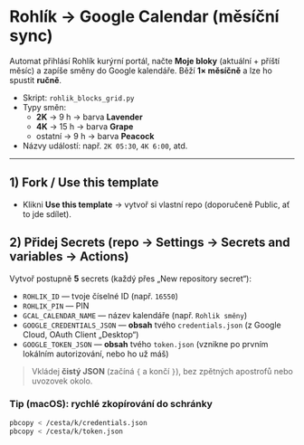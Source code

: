 # Rohlík → Google Calendar (měsíční sync)

Automat přihlásí Rohlík kurýrní portál, načte **Moje bloky** (aktuální + příští měsíc)
a zapíše směny do Google kalendáře. Běží **1× měsíčně** a lze ho spustit **ručně**.

- Skript: `rohlik_blocks_grid.py`
- Typy směn:
  - **2K** → 9 h → barva **Lavender**
  - **4K** → 15 h → barva **Grape**
  - ostatní → 9 h → barva **Peacock**
- Názvy událostí: např. `2K 05:30`, `4K 6:00`, atd.

---

## 1) Fork / Use this template
- Klikni **Use this template** → vytvoř si vlastní repo (doporučeně Public, ať to jde sdílet).

## 2) Přidej Secrets (repo → Settings → Secrets and variables → Actions)
Vytvoř postupně **5** secrets (každý přes „New repository secret“):

- `ROHLIK_ID` — tvoje číselné ID (např. `16550`)
- `ROHLIK_PIN` — PIN
- `GCAL_CALENDAR_NAME` — název kalendáře (např. `Rohlik směny`)
- `GOOGLE_CREDENTIALS_JSON` — **obsah** tvého `credentials.json` (z Google Cloud, OAuth Client „Desktop“)
- `GOOGLE_TOKEN_JSON` — **obsah** tvého `token.json` (vznikne po prvním lokálním autorizování, nebo ho už máš)

> Vkládej **čistý JSON** (začíná `{` a končí `}`), bez zpětných apostrofů nebo uvozovek okolo.

### Tip (macOS): rychlé zkopírování do schránky
```bash
pbcopy < /cesta/k/credentials.json
pbcopy < /cesta/k/token.json
